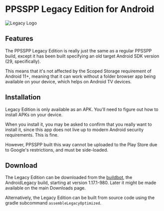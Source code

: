 # PPSSPP Legacy Edition for Android

![Legacy Logo](/static/img/platform/ppsspp-icon-legacy.png)

## Features

The PPSSPP Legacy Edition is really just the same as a regular PPSSPP build, except it has been built specifying an old target Android SDK version (29, specifically).

This means that it's not affected by the Scoped Storage requirement of Android 11+, meaning that it can work without a folder browser app being available on your device, which helps on Android TV devices.

## Installation

Legacy Edition is only available as an APK. You'll need to figure out how to install APKs on your device.

When you install it, you may be asked to confirm that you really want to install it, since this app does not live up to modern Android security requirements. This is fine.

However, PPSSPP built this way cannot be uploaded to the Play Store due to Google's restrictions, and must be side-loaded.

## Download

The Legacy Edition can be downloaded from the [buildbot](/devbuilds), the AndroidLegacy build, starting at version 1.17.1-980. Later it might be made available on the main Downloads page.

Alternatively, the Legacy Edition can be built from source code using the gradle subcommand `assembleLegacyOptimized`.
